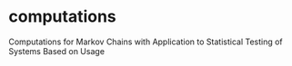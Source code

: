 # computations
Computations for Markov Chains with Application to Statistical Testing of Systems Based on Usage
